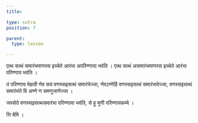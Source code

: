```yaml
---
title: 

type: sutra
position: 7

parent:
  type: lesson

---
```


एत्थ सत्थं समारंभमाणस्स इच्चेते आरंभा अपरिण्णाया भवंति । एत्थ सत्थं असमारंभमाणस्स इच्चेते आरंभा परिण्णाय भवंति । 

तं परिण्णाय मेहावी णेव सयं वणस्सइसत्थं समारंभेज्जा, णेवऽण्णेहिं वणस्सइसत्थं समारंभावेज्जा, वणस्सइसत्थं समारंभंते वि अण्णे ण समणुजाणेज्जा ।

जस्सेते वणस्सइसत्थसमारंभा परिण्णाया भवंति, से हु मुणी परिण्णायकम्मे । 

त्ति बेमि ।